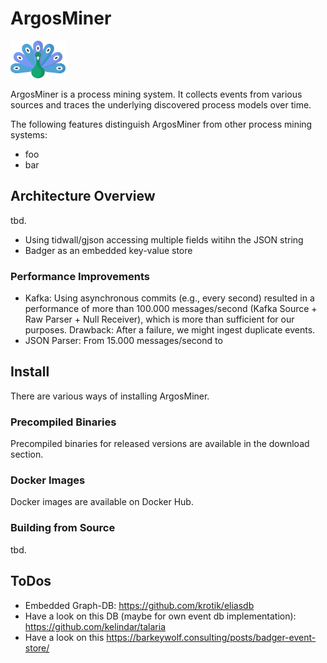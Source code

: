 # ArgosMiner

<img src="assets/logo.svg" height="60px" />

ArgosMiner is a process mining system. It collects events from various sources and traces the underlying discovered process models over time. 

The following features distinguish ArgosMiner from other process mining systems:
- foo
- bar

## Architecture Overview
tbd.
- Using tidwall/gjson accessing multiple fields witihn the JSON string
- Badger as an embedded key-value store

### Performance Improvements
- Kafka: Using asynchronous commits (e.g., every second) resulted in a performance of more than 100.000 messages/second (Kafka Source + Raw Parser + Null Receiver), which is more than sufficient for our purposes. Drawback: After a failure, we might ingest duplicate events.
- JSON Parser: From 15.000 messages/second to 

## Install
There are various ways of installing ArgosMiner.

### Precompiled Binaries
Precompiled binaries for released versions are available in the download section.

### Docker Images
Docker images are available on Docker Hub.

### Building from Source
tbd.

## ToDos
- Embedded Graph-DB: https://github.com/krotik/eliasdb
- Have a look on this DB (maybe for own event db implementation): https://github.com/kelindar/talaria
- Have a look on this https://barkeywolf.consulting/posts/badger-event-store/

